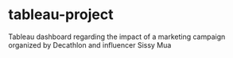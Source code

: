 # tableau-project
Tableau dashboard regarding the impact of a marketing campaign organized by Decathlon and influencer Sissy Mua
